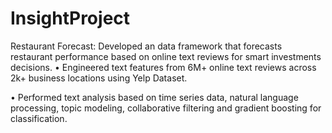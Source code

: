 # InsightProject
Restaurant Forecast: Developed an data framework that forecasts restaurant performance based on online text reviews for smart investments decisions.
• Engineered text features from 6M+ online text reviews across 2k+ business locations using Yelp Dataset.

• Performed text analysis based on time series data, natural language processing, topic modeling, collaborative filtering and gradient boosting for classification.

